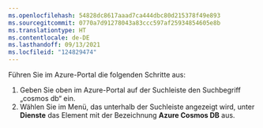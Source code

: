 ```yaml
---
ms.openlocfilehash: 54828dc8617aaad7ca444dbc80d215378f49e893
ms.sourcegitcommit: 0770a7d91278043a83ccc597af25934854605e8b
ms.translationtype: HT
ms.contentlocale: de-DE
ms.lasthandoff: 09/13/2021
ms.locfileid: "124829474"
---
```

Führen Sie im Azure-Portal die folgenden Schritte aus:

   1. Geben Sie oben im Azure-Portal auf der Suchleiste den Suchbegriff „cosmos db“ ein.
   1. Wählen Sie im Menü, das unterhalb der Suchleiste angezeigt wird, unter **Dienste** das Element mit der Bezeichnung **Azure Cosmos DB** aus.
